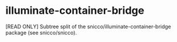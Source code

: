 # illuminate-container-bridge
[READ ONLY] Subtree split of the snicco/illuminate-container-bridge package (see snicco/snicco).
